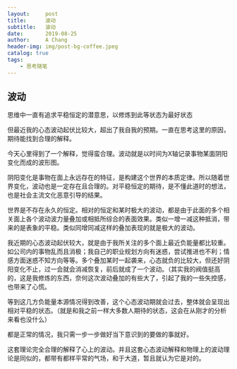 ```yaml
---
layout:     post
title:      波动
subtitle:   波动
date:       2019-08-25
author:     A Chang
header-img: img/post-bg-coffee.jpeg
catalog: true
tags:
    - 思考随笔
---
```


## 波动

思维中一直有追求平稳恒定的潜意思，以修炼到此等状态为最好状态

但最近我的心态波动起伏比较大，超出了我自我的预期。一直在思考这里的原因，期待能找到合理的解释。

今天心里得到了一个解释，觉得蛮合理。波动就是以时间为X轴记录事物某面阴阳变化而成的波形图。

阴阳变化是事物在面上永远存在的特征，是构建这个世界的本质定律。所以随着世界变化，波动也是一定存在且合理的。对平稳恒定的期待，是不懂此道时的想法，也是社会主流文化恶意引导的结果。

世界是不存在永久的恒定。相对的恒定和某时极大的波动，都是由于此面的多个相关面上各个波动波力量叠加或相抵所综合的表面效果。类似一增一减这种抵消，带来的是表象的平稳。类似同增同减这样的叠加表现的就是极大的波动。

我近期的心态波动起伏较大，就是由于我所关注的多个面上最近负能量都比较重。如公司内的事物乱而且消极；我自己的职业规划方向有迷惑，尝试推进也不利；情感方面迷惑不知方向等等。多个叠加某时一起袭来，心态就负的比较大，但还好阴阳变化不止，过一会就会消减恢复，前后就成了一个波动。（其实我的阀值挺高的，这是我修炼的东西，奈何这次波动叠加的有些大了，引起了我的一些失控感，也带来了心慌。

等到这几方负能量本源情况得到改善，这个心态波动期就会过去，整体就会呈现出相对平稳的状态。（就是和我之前一样大多数人期待的状态，这会在从刚才的分析来看也没什么）

都是正常的情况，我只需一步一步做好当下意识到的要做的事就好。

这套理论完全合理的解释了心上的波动。并且这套心态波动解释和物理上的波动理论是同似的，都带有都样平常的气场，和于大道，暂且就认为它是对的。